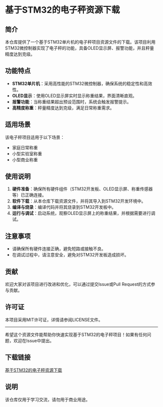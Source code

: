 # 基于STM32的电子秤资源下载

## 简介
本仓库提供了一个基于STM32单片机的电子秤项目资源文件的下载。该项目利用STM32微控制器实现了电子秤的功能，具备OLED显示屏、报警功能，并且秤量精度达到克级。

## 功能特点
- **STM32单片机**：采用高性能的STM32微控制器，确保系统的稳定性和高效性。
- **OLED显示**：使用OLED显示屏实时显示称重结果，界面清晰直观。
- **报警功能**：当称重结果超出预设范围时，系统会触发报警提示。
- **高精度称重**：秤量精度达到克级，满足日常称重需求。

## 适用场景
该电子秤项目适用于以下场景：
- 家庭日常称重
- 小型实验室称重
- 小型商业称重

## 使用说明
1. **硬件准备**：确保所有硬件组件（STM32开发板、OLED显示屏、称重传感器等）已正确连接。
2. **软件下载**：从本仓库下载资源文件，并将其导入到STM32开发环境中。
3. **编译与烧录**：编译代码并将其烧录到STM32开发板中。
4. **运行与调试**：启动系统，观察OLED显示屏上的称重结果，并根据需要进行调试。

## 注意事项
- 请确保所有硬件连接正确，避免短路或接触不良。
- 在调试过程中，请注意安全，避免对STM32开发板造成损坏。

## 贡献
欢迎大家对该项目进行改进和优化，可以通过提交Issue或Pull Request的方式参与贡献。

## 许可证
本项目采用MIT许可证，详情请参阅LICENSE文件。

---

希望这个资源文件能帮助你快速实现基于STM32的电子秤项目！如果有任何问题，欢迎在Issue中提出。

## 下载链接
[基于STM32的电子秤资源下载](https://pan.quark.cn/s/a814cf39c28d)

## 说明

该仓库仅用于学习交流，请勿用于商业用途。
